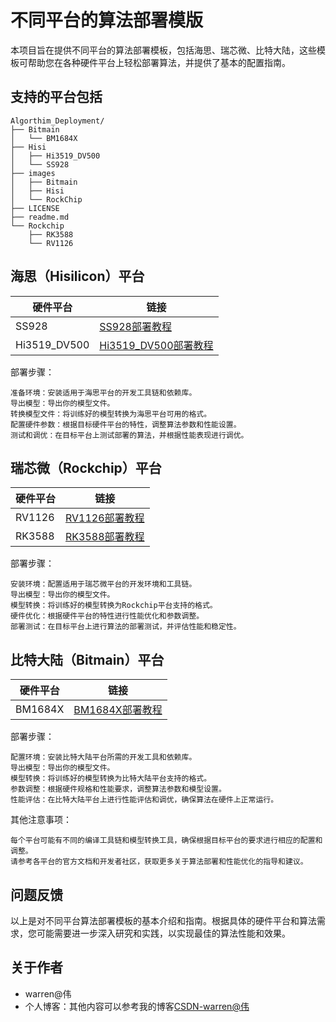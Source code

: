 # 不同平台的算法部署模版
本项目旨在提供不同平台的算法部署模板，包括海思、瑞芯微、比特大陆，这些模板可帮助您在各种硬件平台上轻松部署算法，并提供了基本的配置指南。

## 支持的平台包括
```
Algorthim_Deployment/
├── Bitmain
│   └── BM1684X
├── Hisi
│   ├── Hi3519_DV500
│   └── SS928
├── images
│   ├── Bitmain
│   ├── Hisi
│   └── RockChip
├── LICENSE
├── readme.md
└── Rockchip
    ├── RK3588
    └── RV1126
```

## 海思（Hisilicon）平台

| 硬件平台        | 链接                                         |
|----------------|----------------------------------------------|
| SS928          | [SS928部署教程](https://gitee.com/warren-wei/Algorithm-deployment-template-of-each-platform/tree/master/Hisi/SS928) |
| Hi3519_DV500  | [Hi3519_DV500部署教程](https://gitee.com/warren-wei/Algorithm-deployment-template-of-each-platform/tree/master/Hisi/Hi3519_DV500) |


部署步骤：

    准备环境：安装适用于海思平台的开发工具链和依赖库。
    导出模型：导出你的模型文件。
    转换模型文件：将训练好的模型转换为海思平台可用的格式。
    配置硬件参数：根据目标硬件平台的特性，调整算法参数和性能设置。
    测试和调优：在目标平台上测试部署的算法，并根据性能表现进行调优。

## 瑞芯微（Rockchip）平台
| 硬件平台        | 链接                                         |
|----------------|----------------------------------------------|
| RV1126          | [RV1126部署教程](https://gitee.com/warren-wei/Algorithm-deployment-template-of-each-platform/tree/master/Rockchip/RV1126) |
| RK3588  | [RK3588部署教程](https://gitee.com/warren-wei/Algorithm-deployment-template-of-each-platform/tree/master/Rockchip/RK3588) 

部署步骤：

    安装环境：配置适用于瑞芯微平台的开发环境和工具链。
    导出模型：导出你的模型文件。
    模型转换：将训练好的模型转换为Rockchip平台支持的格式。
    硬件优化：根据硬件平台的特性进行性能优化和参数调整。
    部署测试：在目标平台上进行算法的部署测试，并评估性能和稳定性。

## 比特大陆（Bitmain）平台
| 硬件平台        | 链接                                         |
|----------------|----------------------------------------------|
| BM1684X          | [BM1684X部署教程](https://gitee.com/warren-wei/Algorithm-deployment-template-of-each-platform/tree/master/Bitmain/BM1684X) |


部署步骤：

    配置环境：安装比特大陆平台所需的开发工具和依赖库。
    导出模型：导出你的模型文件。
    模型转换：将训练好的模型转换为比特大陆平台支持的格式。
    参数调整：根据硬件规格和性能要求，调整算法参数和模型设置。
    性能评估：在比特大陆平台上进行性能评估和调优，确保算法在硬件上正常运行。

其他注意事项：

    每个平台可能有不同的编译工具链和模型转换工具，确保根据目标平台的要求进行相应的配置和调整。
    请参考各平台的官方文档和开发者社区，获取更多关于算法部署和性能优化的指导和建议。

## 问题反馈
以上是对不同平台算法部署模板的基本介绍和指南。根据具体的硬件平台和算法需求，您可能需要进一步深入研究和实践，以实现最佳的算法性能和效果。
 
## 关于作者
* warren@伟
* 个人博客：其他内容可以参考我的博客[CSDN-warren@伟](https://blog.csdn.net/warren103098?type=blog)

